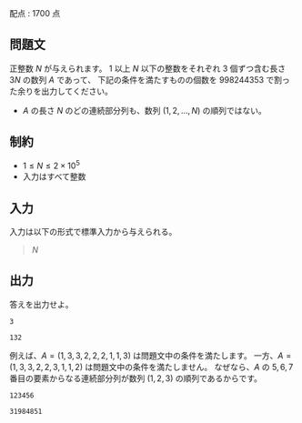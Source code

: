配点 : $1700$ 点

## 問題文

正整数 $N$ が与えられます。
$1$ 以上 $N$ 以下の整数をそれぞれ $3$ 個ずつ含む長さ $3N$ の数列 $A$ であって、
下記の条件を満たすものの個数を $998244353$ で割った余りを出力してください。

- $A$ の長さ $N$ のどの連続部分列も、数列 $(1, 2, \ldots, N)$ の順列ではない。

## 制約

- $1 \leq N \leq 2 \times 10^5$
- 入力はすべて整数

## 入力

入力は以下の形式で標準入力から与えられる。

> $N$

## 出力

答えを出力せよ。

```input1
3
```

```output1
132
```

例えば、$A = (1, 3, 3, 2, 2, 2, 1, 1, 3)$ は問題文中の条件を満たします。
一方、$A = (1, 3, 3, 2, 2, 3, 1, 1, 2)$ は問題文中の条件を満たしません。
なぜなら、$A$ の $5, 6, 7$ 番目の要素からなる連続部分列が数列 $(1, 2, 3)$ の順列であるからです。

```input2
123456
```

```output2
31984851
```